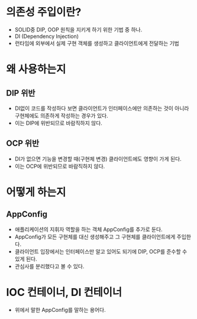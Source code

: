 # 의존성 주입이란?
+ SOLID중 DIP, OOP 원칙을 지키게 하기 위한 기법 중 하나.
+ DI (Dependency Injection)
+ 런타임에 외부에서 실제 구현 객체를 생성하고 클라이언트에게 전달하는 기법

# 왜 사용하는지
## DIP 위반
+ DI없이 코드를 작성하다 보면 클라이언트가 인터페이스에만 의존하는 것이 아니라 구현체에도 의존하게 작성하는 경우가 있다.
+ 이는 DIP에 위반되므로 바람직하지 않다.

## OCP 위반
+ DI가 없으면 기능을 변경할 때(구현체 변경) 클라이언트에도 영향이 가게 된다.
+ 이는 OCP에 위반되므로 바람직하지 않다.

# 어떻게 하는지
## AppConfig
+ 애플리케이션의 지휘자 역할을 하는 객체 AppConfig를 추가로 둔다.
+ AppConfig가 모든 구현체를 대신 생성해주고 그 구현체를 클라이언트에게 주입한다.
+ 클라이언트 입장에서는 인터페이스만 알고 있어도 되기에 DIP, OCP를 준수할 수 있게 된다.
+ 관심사를 분리했다고 볼 수 있다.

# IOC 컨테이너, DI 컨테이너
+ 위에서 말한 AppConfig를 말하는 용어다.
